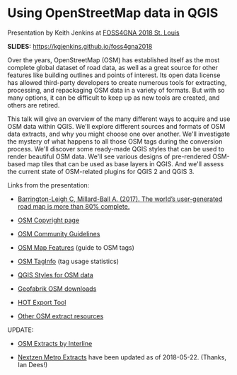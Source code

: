 # Using OpenStreetMap data in QGIS

Presentation by Keith Jenkins at [FOSS4GNA 2018 St. Louis](https://2018.foss4g-na.org/session/using-openstreetmap-data-qgis)

**SLIDES:** https://kgjenkins.github.io/foss4gna2018

Over the years, OpenStreetMap (OSM) has established itself as the most
complete global dataset of road data, as well as a great source for other
features like building outlines and points of interest. Its open data license
has allowed third-party developers to create numerous tools for extracting,
processing, and repackaging OSM data in a variety of formats. But with so
many options, it can be difficult to keep up as new tools are created, and
others are retired.

This talk will give an overview of the many different ways to acquire and use
OSM data within QGIS. We'll explore different sources and formats of OSM data
extracts, and why you might choose one over another. We'll investigate the
mystery of what happens to all those OSM tags during the conversion process.
We'll discover some ready-made QGIS styles that can be used to render
beautiful OSM data. We'll see various designs of pre-rendered OSM-based map
tiles that can be used as base layers in QGIS. And we'll assess the current
state of OSM-related plugins for QGIS 2 and QGIS 3.

Links from the presentation:

* [Barrington-Leigh C, Millard-Ball A. (2017).  The world’s user-generated road map is more than 80% complete.](https://www.ncbi.nlm.nih.gov/pmc/articles/PMC5552279/)

* [OSM Copyright page](https://www.openstreetmap.org/copyright)

* [OSM Community Guidelines](https://wiki.osmfoundation.org/wiki/Licence/Community_Guidelines)

* [OSM Map Features](https://wiki.openstreetmap.org/wiki/Map_Features#Building) (guide to OSM tags)

* [OSM TagInfo](https://taginfo.openstreetmap.org/keys/building#values) (tag usage statistics)

* [QGIS Styles for OSM data](https://wiki.openstreetmap.org/wiki/QGIS#Styles_for_OSM_data_in_QGIS)

* [Geofabrik OSM downloads](https://download.geofabrik.de/)

* [HOT Export Tool](https://export.hotosm.org/en/v3/)

* [Other OSM extract resources](https://wiki.openstreetmap.org/wiki/Planet.osm#Country_and_area_extracts)

UPDATE:

* [OSM Extracts by Interline](https://www.interline.io/osm/extracts/)

* [Nextzen Metro Extracts](https://metro-extracts.nextzen.org/) have been updated as of 2018-05-22.  (Thanks, Ian Dees!)
